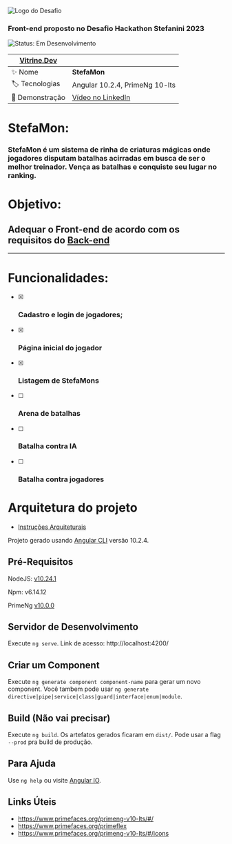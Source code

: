 ![Logo do Desafio](https://user-images.githubusercontent.com/61603835/231285023-23997027-9b36-445b-afcf-db4ec977d981.png#vitrinedev)
### Front-end proposto no Desafio Hackathon Stefanini 2023

![Status: Em Desenvolvimento](https://img.shields.io/static/v1?label=Status&message=Em%20Desenvolvimento&color=GREEN&style=for-the-badge%22)

| [Vitrine.Dev](https://cursos.alura.com.br/vitrinedev/andreick) | |
| - | - |
| :sparkles: Nome       | **StefaMon** |
| :label: Tecnologias   | Angular 10.2.4, PrimeNg 10-lts |
| :rocket: Demonstração | [Vídeo no LinkedIn](https://www.linkedin.com/feed/update/urn:li:activity:7038636588406386688/) |

# StefaMon:
### StefaMon é um sistema de rinha de criaturas mágicas onde jogadores disputam batalhas acirradas em busca de ser o melhor treinador. Vença as batalhas e conquiste seu lugar no ranking.

# Objetivo:
## Adequar o Front-end de acordo com os requisitos do [Back-end](https://github.com/andreick/hackathon-stefanini-2023-back)

---

# Funcionalidades:

- [x] ### **Cadastro e login de jogadores;**
- [x] ### **Página inicial do jogador**
- [x] ### **Listagem de StefaMons**
- [ ] ### **Arena de batalhas**
- [ ] ### **Batalha contra IA**
- [ ] ### **Batalha contra jogadores**

# Arquitetura do projeto
- [Instruções Arquiteturais](./Instruções.md)

Projeto gerado usando [Angular CLI](https://v10.angular.io/docs) versão 10.2.4.

## Pré-Requisitos

NodeJS: [v10.24.1](https://nodejs.org/docs/latest-v10.x/api/)

Npm: v6.14.12

PrimeNg [v10.0.0](https://www.primefaces.org/primeng-v10-lts/)

## Servidor de Desenvolvimento

Execute `ng serve`. Link de acesso: http://localhost:4200/

## Criar um Component

Execute `ng generate component component-name` para gerar um novo component. Você tambem pode usar `ng generate directive|pipe|service|class|guard|interface|enum|module`.

## Build (Não vai precisar)

Execute `ng build`. Os artefatos gerados ficaram em `dist/`. Pode usar a flag `--prod` pra build de produção.

## Para Ajuda

Use `ng help` ou visite [Angular IO](https://v10.angular.io/docs).

## Links Úteis
- https://www.primefaces.org/primeng-v10-lts/#/
- https://www.primefaces.org/primeflex
- https://www.primefaces.org/primeng-v10-lts/#/icons

